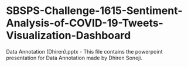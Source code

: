 # SBSPS-Challenge-1615-Sentiment-Analysis-of-COVID-19-Tweets-Visualization-Dashboard

Data Annotation (Dhiren).pptx - This file contains the powerpoint presentation for Data Annotation made by Dhiren Soneji.
